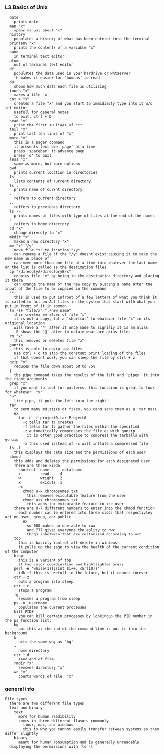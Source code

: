 ### L3.Basics of Unix

      date
        prints date
      man "x"
        opens manual about "x"
      history
        populates a history of what has been entered into the terminal
      printenv "x"
        prints the contents of a variable "x"
      nano
        in terminal text editor
      atom
        out of terminal text editor
      df
        populates the data used in your hardrive or whtaerver
        -h makes it easier for 'humans' to read
      du
        shows how much data each file is utilizing
      touch "x"
        makes a file "x"
      cat > "x"
        creates a file "x" and you start to immidialty type into it w/o tet editor
        usefull for general notes
        to exit, ctrl + D
      head "x"
        print the first 10 lines of "x"
      tail "x"
        print last ten lines of "x"
      more "x"
        this is a pager command
        it presents text one 'page' at a time
        press 'spacebar' to advance page
        press 'q' to quit
      less "x"
        same as more, but more options
      pwd
        prints current location in directories
      ls
        lists contents of current directory
      ls . 
        prints name of curent directory
      . 
        reffers to current directory
      .. 
        reffers to previeous directory
      ls -F
        prints names of files with type of files at the end of the names
      /
        reffers to home directory
      cd "x"
        change direcoty to "x"
      mkdir "x"
        makes a new directory "x"
      mv "x" "/y"
        move file "x" to location "/y"
        can rename a file if the "/y" doesnt exist causing it to take the new name in place of
        can move more than one file at a time into whatever the last name on the list is called as the destination files
      cp "/direcotyA/directoryB/x"
        coppies file "x" by being in the destination directory and placing it there
        can change the name of the new copy by placing a name after the input of the file to be coppied in the command
      '*'
        this is used to put infront of a few letters of what you think it is called to act on ALL files in the system that start with what you put in front of it in common
      ln -sF "file/x" "./new name"
        this creates an alias of file "x"
        it is not a copy, but a 'shortcut' to whatever file "x" in its origional location
        will have a '*' after it once made to signifiy it is an alias
        -F shows the '@' after to notate what are alias files
      rm "x"
        this removes or deletes file "x"
      gunzip
        this is able to unzip .gz files
        use ctrl + c to stop the constant print loading of the files
        if that doesnt work, you can sleep the file by ctrl + z
      gzip "x"
        reduces the file down about 50 to 75%
      |
        the pipe command takes the results of the left and 'pipes' it into the right arguments
      grep "x"
        if you want to look for patterns, this function is great to look for whatever  "x"
      ">"
        like pipe, it puts the left into the right
      tar 
        to send many multiple of files, you cand send them as a 'tar ball'
        ex
          tar -c -f project0.tar Project0
            -c tells tar to creates
            -f tells tar to gather the files within the specified
            -z automatically compresses the file as with gunzip
              it is often good practice to compress the tarballs with gunzip
            -x this used instead of -c will inflate a compressed file 
      ls -l  
        this displays the data size and the permissions of each user
      chmod  
        this adds and deletes the permissions for each designated user
        There are three kinda
          shortcut  name      octalname
          r         read     4
          w         wright   2
          x         exicute  1
          ex
            chmod u-x chromosomes.txt
              this removes exicutable feature from the user
            chmod u+x chromosomes.txt
              this adds the exicutable feature to the user
        there are 0-7 different numbers to enter into the chmod function
          each number can be entered into three slots that respectivley act on user, group, and public
            ex
              so 000 makes no one able to rwx
              and 777 gives everyone the ablity to rwx
              thngs inbetween that are customized according to oct  
        top  
          this is basicly control alt delete in windows
          it pulls up the page to view the health of the current condition of the computer
        htop
          this is a variant of top  
          it has color coordination and hightlighted areas
        perl -e 'while(1){print $i++, chr(10)}'
          idk if this is usefull in the future, but it counts forever
        ctr + z
          puts a program into sleep
        ctr + c 
          stops a program
        fg
          resumes a program from sleep
        ps -u 'username'
          populates the current processes
        kill PID#
          you can kill certain processes by lookingup the PID number in the ps function list.
        bg
          put this at the end of the command line to put it into the background
        &
          acts the same way as 'bg'
        ~
          home directory
        ctr + d
          send end of file 
        rmdir "x"
          removes directory "x"
        wc "x"
          counts words of file  "x"


### general info

    File types
      there are two different file types
      text and binary
        text
          more for human readibility
          comes in three different flavors commonly
            linux, mac, and windows
            this is why you cannot easily transfer between systems as they differ slightly
        binary
          meant for human consumption and is generally unreadable
      displaying the permissions with 'ls -l'
      